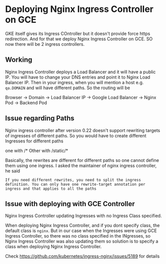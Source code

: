 # Deploying Nginx Ingress Controller on GCE

GKE itself gives its Ingress COntroller but it doesn't provide force https redirection. And for that we deploy Nginx Ingress Controller on GCE. SO now there will be 2 ingress controllers.

## Working

Nginx Ingress Controller deploys a Load Balancer and it will have a public IP. You will have to change your DNS entries and point it to Nginx Load Balancer IP. Then in your ingress, when you will mention a host e.g. `qa.DOMAIN` and will have different paths. So the routing will be

Browser -> Domain -> Load Balancer IP -> Google Load Balancer -> Nginx Pod -> Backend Pod

## Issue regarding Paths

Nginx ingress controller after version 0.22 doesn't support rewriting targets of ingresses of different paths. So you would have to create different Ingresses for different paths

one with  /*
Other with /static/*

Basically, the rewrites are different for different paths so one cannot define them using one ingress. I asked the maintainer of nginx ingress controller, he said

```
If you need different rewrites, you need to split the ingress definition. You can only have one rewrite-target annotation per ingress and that applies to all the paths
```

## Issue with deploying with GCE Controller

Nginx Ingress Controller updating Ingresses with no Ingress Class specified.

When deploying Nginx Ingress Controller, and if you dont specify class, the default class is `nginx`. But in our case when the Ingresses were using GCE Ingress Controller, so there was no class specified in the INgresses, so Nginx Ingress Controller was also updating them so solution is to specify a class when deploying Nginx Ingress Controller. 

Check https://github.com/kubernetes/ingress-nginx/issues/5189 for details
